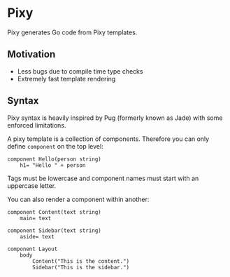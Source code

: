# Pixy
Pixy generates Go code from Pixy templates.

## Motivation
* Less bugs due to compile time type checks
* Extremely fast template rendering

## Syntax
Pixy syntax is heavily inspired by Pug (formerly known as Jade) with some enforced limitations.

A pixy template is a collection of components. Therefore you can only define `component` on the top level:

```jade
component Hello(person string)
	h1= "Hello " + person
```

Tags must be lowercase and component names must start with an uppercase letter.

You can also render a component within another:

```jade
component Content(text string)
	main= text

component Sidebar(text string)
	aside= text

component Layout
	body
		Content("This is the content.")
		Sidebar("This is the sidebar.")
```